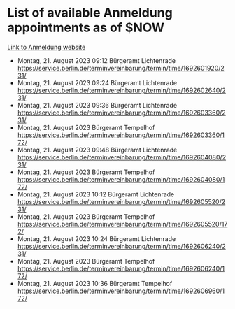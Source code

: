# List of available Anmeldung appointments as of $NOW
[Link to Anmeldung website](https://service.berlin.de/terminvereinbarung/termin/tag.php?termin=1&anliegen[]=120686&dienstleisterlist=122210,122217,327316,122219,327312,122227,327314,122231,327346,122243,327348,122254,122252,329742,122260,329745,122262,329748,122271,327278,122273,327274,122277,327276,330436,122280,327294,122282,327290,122284,327292,122291,327270,122285,327266,122286,327264,122296,327268,150230,329760,122297,327286,122294,327284,122312,329763,122314,329775,122304,327330,122311,327334,122309,327332,317869,122281,327352,122279,329772,122283,122276,327324,122274,327326,122267,329766,122246,327318,122251,327320,122257,327322,122208,327298,122226,327300&herkunft=http%3A%2F%2Fservice.berlin.de%2Fdienstleistung%2F120686%2F)
- Montag, 21. August 2023 09:12 Bürgeramt Lichtenrade https://service.berlin.de/terminvereinbarung/termin/time/1692601920/231/
- Montag, 21. August 2023 09:24 Bürgeramt Lichtenrade https://service.berlin.de/terminvereinbarung/termin/time/1692602640/231/
- Montag, 21. August 2023 09:36 Bürgeramt Lichtenrade https://service.berlin.de/terminvereinbarung/termin/time/1692603360/231/
- Montag, 21. August 2023  Bürgeramt Tempelhof https://service.berlin.de/terminvereinbarung/termin/time/1692603360/172/
- Montag, 21. August 2023 09:48 Bürgeramt Lichtenrade https://service.berlin.de/terminvereinbarung/termin/time/1692604080/231/
- Montag, 21. August 2023  Bürgeramt Tempelhof https://service.berlin.de/terminvereinbarung/termin/time/1692604080/172/
- Montag, 21. August 2023 10:12 Bürgeramt Lichtenrade https://service.berlin.de/terminvereinbarung/termin/time/1692605520/231/
- Montag, 21. August 2023  Bürgeramt Tempelhof https://service.berlin.de/terminvereinbarung/termin/time/1692605520/172/
- Montag, 21. August 2023 10:24 Bürgeramt Lichtenrade https://service.berlin.de/terminvereinbarung/termin/time/1692606240/231/
- Montag, 21. August 2023  Bürgeramt Tempelhof https://service.berlin.de/terminvereinbarung/termin/time/1692606240/172/
- Montag, 21. August 2023 10:36 Bürgeramt Tempelhof https://service.berlin.de/terminvereinbarung/termin/time/1692606960/172/
